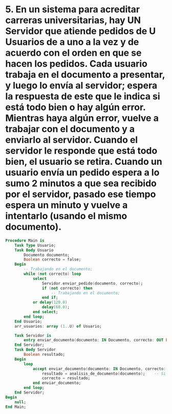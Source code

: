 # 5. En un sistema para acreditar carreras universitarias, hay UN Servidor que atiende pedidos de U Usuarios de a uno a la vez y de acuerdo con el orden en que se hacen los pedidos. Cada usuario trabaja en el documento a presentar, y luego lo envía al servidor; espera la respuesta de este que le indica si está todo bien o hay algún error. Mientras haya algún error, vuelve a trabajar con el documento y a enviarlo al servidor. Cuando el servidor le responde que está todo bien, el usuario se retira. Cuando un usuario envía un pedido espera a lo sumo 2 minutos a que sea recibido por el servidor, pasado ese tiempo espera un minuto y vuelve a intentarlo (usando el mismo documento).

```ada
Procedure Main is
    Task Type Usuario;
    Task Body Usuario
        Documento documento;
        Boolean correcto = false;
    Begin
        -- Trabajando en el documento;
        while (not correcto) loop
            select
                Servidor.enviar_pedido(documento, correcto);
                if (not correcto) then
                    -- Trabajando en el documento;
                end if;
            or delay(120.0)
                delay(60.0);
            end select;
        end loop;
    End Usuario;
    arr_usuarios: array (1..U) of Usuario;

    Task Servidor is
        entry enviar_documento(documento: IN Documento, correcto: OUT boolean);
    End Servidor;
    Task Body Servidor
        Boolean resultado;
    Begin
        loop
            accept enviar_documento(documento: IN Documento, correcto: OUT boolean) do
                resultado = analisis_de_documento(documento);    -- Si está OK da true, si tiene algún error da false
                correcto = resultado;
            end enviar_documento;
        end loop;
    End Servidor;
Begin
    null;
End Main;
```